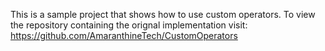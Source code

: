 This is a sample project that shows how to use custom operators. To view the repository containing the orignal implementation visit: https://github.com/AmaranthineTech/CustomOperators
